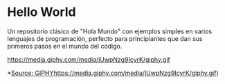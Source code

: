 # Hello World

Un repositorio clásico de "Hola Mundo" con ejemplos simples en varios lenguajes de programación, perfecto para principiantes que dan sus primeros pasos en el mundo del código.

https://media.giphy.com/media/jUwpNzg9IcyrK/giphy.gif

*[Source: GIPHY](https://media.giphy.com/media/jUwpNzg9IcyrK/giphy.gif)https://media.giphy.com/media/jUwpNzg9IcyrK/giphy.gif)
